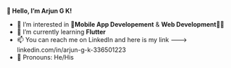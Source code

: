 **👋 Hello, I’m Arjun G K!**
- 👀 I’m interested in :iphone:**Mobile App Developement** & **Web Development**:male_detective:	
- 🌱 I’m currently learning **Flutter** 
- 📫 You can reach me on LinkedIn and here is my link ---> linkedin.com/in/arjun-g-k-336501223
- :boy: Pronouns: He/His

<!---
ArjunGK22/ArjunGK22 is a ✨ special ✨ repository because its `README.md` (this file) appears on your GitHub profile.
You can click the Preview link to take a look at your changes.
--->
